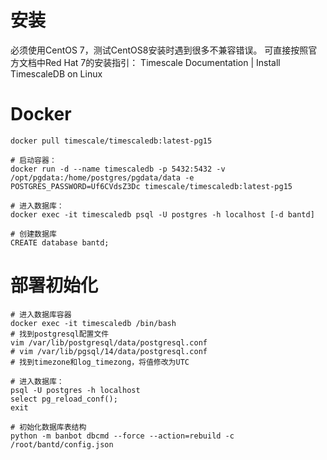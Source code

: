 # 安装
必须使用CentOS 7，测试CentOS8安装时遇到很多不兼容错误。
可直接按照官方文档中Red Hat 7的安装指引：
Timescale Documentation | Install TimescaleDB on Linux
# Docker
```shell
docker pull timescale/timescaledb:latest-pg15

# 启动容器：
docker run -d --name timescaledb -p 5432:5432 -v /opt/pgdata:/home/postgres/pgdata/data -e POSTGRES_PASSWORD=Uf6CVdsZ3Dc timescale/timescaledb:latest-pg15

# 进入数据库：
docker exec -it timescaledb psql -U postgres -h localhost [-d bantd]

# 创建数据库
CREATE database bantd;
```

# 部署初始化
```shell
# 进入数据库容器
docker exec -it timescaledb /bin/bash
# 找到postgresql配置文件
vim /var/lib/postgresql/data/postgresql.conf
# vim /var/lib/pgsql/14/data/postgresql.conf
# 找到timezone和log_timezong，将值修改为UTC

# 进入数据库：
psql -U postgres -h localhost
select pg_reload_conf();
exit

# 初始化数据库表结构
python -m banbot dbcmd --force --action=rebuild -c /root/bantd/config.json

```
